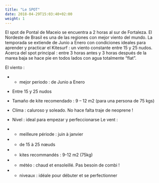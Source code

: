 ```yaml
---
title: "Le SPOT"
date: 2018-04-29T15:03:40+02:00
weight: 1
---
```


El spot de Pontal de Maceio se encuentra a 2 horas al sur de Fortaleza. El Nordeste de Brasil es una de las regiones con mejor viento del mundo. La temporada se extiende de Junio a Enero con condiciones ideales para aprender y practicar el Kitesurf : un viento constante entre 15 y 25 nudos. Acerca del spot principal : entre 3 horas antes y 3 horas después de la marea baja se hace pie en todos lados con agua totalmente “flat”. 

El viento : 
- -	mejor periodo : de Junio a Enero
-	Entre 15 y 25 nudos
-	Tamaño de kite recomendado : 9 – 12 m2 (para una persona de 75 kgs)
-	Clima : caluroso y soleado. No hace falta traje de neoprene !
-	Nivel : ideal para empezar y perfeccionarse
Le vent : 

- - meilleure période : juin à janvier
- - de 15 à 25 nœuds
- - kites recommandés : 9-12 m2 (75kg)
- - météo : chaud et ensoleillé. Pas besoin de combi !
- - niveaux : idéale pour débuter et se perfectionner 
